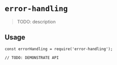 # `error-handling`

> TODO: description

## Usage

```
const errorHandling = require('error-handling');

// TODO: DEMONSTRATE API
```
